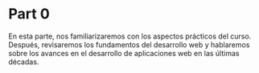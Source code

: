 # Part 0

En esta parte, nos familiarizaremos con los aspectos prácticos del curso. Después, revisaremos los fundamentos del desarrollo web y hablaremos sobre los avances en el desarrollo de aplicaciones web en las últimas décadas.